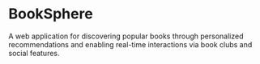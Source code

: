 # BookSphere

A web application for discovering popular books through personalized recommendations and enabling real-time interactions via book clubs and social features.
